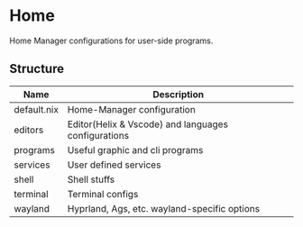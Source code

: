 # Home

Home Manager configurations for user-side programs.

## Structure

| Name        | Description                                         |
| ----------- | --------------------------------------------------- |
| default.nix | Home-Manager configuration                          |
| editors     | Editor(Helix & Vscode) and languages configurations |
| programs    | Useful graphic and cli programs                     |
| services    | User defined services                               |
| shell       | Shell stuffs                                        |
| terminal    | Terminal configs                                    |
| wayland     | Hyprland, Ags, etc. wayland-specific options        |